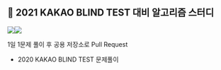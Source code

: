 ## :pencil: 2021 KAKAO BLIND TEST 대비 알고리즘 스터디

![](https://img.shields.io/badge/maintainer-SeungMinRyu-yellow)![](https://img.shields.io/badge/python-v3.6-blue)



1일 1문제 풀이 후 공용 저장소로 Pull Request

- 2020 KAKAO BLIND TEST 문제풀이

